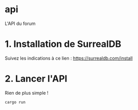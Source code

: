 # api
L'API du forum

# 1. Installation de SurrealDB
Suivez les indications à ce lien : https://surrealdb.com/install

# 2. Lancer l'API
Rien de plus simple !
```bash
cargo run
```